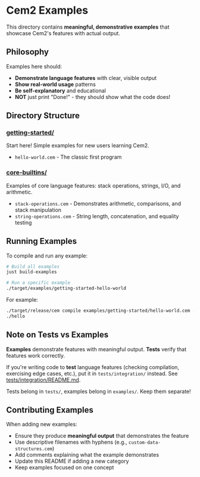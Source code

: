 # Cem2 Examples

This directory contains **meaningful, demonstrative examples** that showcase Cem2's features with actual output.

## Philosophy

Examples here should:
- **Demonstrate language features** with clear, visible output
- **Show real-world usage** patterns
- **Be self-explanatory** and educational
- **NOT** just print "Done!" - they should show what the code does!

## Directory Structure

### [getting-started/](getting-started/)
Start here! Simple examples for new users learning Cem2.
- `hello-world.cem` - The classic first program

### [core-builtins/](core-builtins/)
Examples of core language features: stack operations, strings, I/O, and arithmetic.
- `stack-operations.cem` - Demonstrates arithmetic, comparisons, and stack manipulation
- `string-operations.cem` - String length, concatenation, and equality testing

## Running Examples

To compile and run any example:

```bash
# Build all examples
just build-examples

# Run a specific example
./target/examples/getting-started-hello-world
```

For example:

```bash
./target/release/cem compile examples/getting-started/hello-world.cem -o hello
./hello
```

## Note on Tests vs Examples

**Examples** demonstrate features with meaningful output.
**Tests** verify that features work correctly.

If you're writing code to **test** language features (checking compilation, exercising edge cases, etc.), put it in `tests/integration/` instead. See [tests/integration/README.md](../tests/integration/README.md).

Tests belong in `tests/`, examples belong in `examples/`. Keep them separate!

## Contributing Examples

When adding new examples:
- Ensure they produce **meaningful output** that demonstrates the feature
- Use descriptive filenames with hyphens (e.g., `custom-data-structures.cem`)
- Add comments explaining what the example demonstrates
- Update this README if adding a new category
- Keep examples focused on one concept
